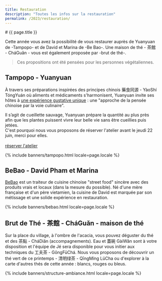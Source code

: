 ```yaml
---
title: Restauration
description: "Toutes les infos sur la restauration"
permalink: /2023/restauration/
---
```


<section class="section">
  <div class="wrapper" markdown="1">
# {{ page.title }}

Cette année vous avez la possibilité de vous restaurer auprès de Yuanyuan de -Tampopo- et de David et Marina de -Be Bao-. 
Une maison de thé - 茶館 - CháGuǎn - vous est également proposée par -brut de thé-.

> Ces propositions ont été pensées pour les personnes végétaliennes.

## Tampopo - Yuanyuan
À travers ses préparations inspirées des principes chinois 藥食同源 - YàoShí TóngYuán où aliments et médicaments s'harmonisent, Yuanyuan invite ses hôtes à [une expérience gustative unique](https://gongfucha.brutdethé.fr/2023/programme/#approche-voie-culinaire) : une "approche de la pensée chinoise par la voie culinaire".

Il s’agit de cueillette sauvage, Yuanyuan prépare la quantité au plus près afin que les plantes puissent vivre leur belle vie sans être cueillies puis jetées.<br>C'est pourquoi nous vous proposons de réserver l'atelier avant le jeudi 22 juin, merci pour elles.<br><br><a class="button" data-text="réserver l'atelier" href="https://boutique.brutdethé.fr/?categorie=ateliers" title="Réserver l'atelier" target="_blank"><span class="button-inner">réserver l'atelier</span></a>

{% include banners/tampopo.html locale=page.locale %}

## BeBao - David Pham et Marina
[BeBao](https://www.instagram.com/bebaofood/) est un traiteur de cuisine chinoise "street food" sincère avec des produits vrais et locaux (dans la mesure du possible). Né d'une mère française et d'un père vietamien, la cuisine de David est marquée par son métissage et une solide expérience en restauration. 

{% include banners/bebao.html locale=page.locale %}

## Brut de Thé - 茶館 - CháGuǎn - maison de thé
Sur la place du village, à l'ombre de l'acacia, vous pouvez déguster du thé et des 茶點 - CháDiǎn (accompagnements). Eau et 蓋碗 GàiWǎn sont à votre disposition et l'équipe de Jé sera disponible pour vous initier aux techniques du 工夫茶 - GōngFūChá. Nous vous proposons de découvrir un thé vert de ce printemps - 清明绿茶 - QīngMíng LüCha ou d'explorer à la carte d'autres thés de cette année : blancs, rouges ou bleus.
  </div>
</section>

{% include banners/structure-ambiance.html locale=page.locale %}
